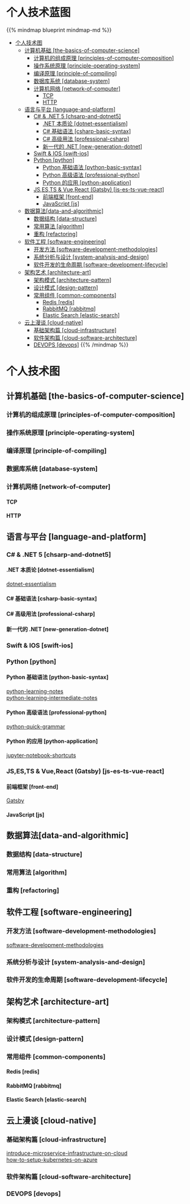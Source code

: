 # 个人技术蓝图


{{% mindmap blueprint mindmap-md %}}

- [个人技术图](#个人技术图)
  - [计算机基础 [the-basics-of-computer-science]](#计算机基础-the-basics-of-computer-science)
    - [计算机的组成原理 [principles-of-computer-composition]](#计算机的组成原理-principles-of-computer-composition)
    - [操作系统原理 [principle-operating-system]](#操作系统原理-principle-operating-system)
    - [编译原理 [principle-of-compiling]](#编译原理-principle-of-compiling)
    - [数据库系统 [database-system]](#数据库系统-database-system)
    - [计算机网络 [network-of-computer]](#计算机网络-network-of-computer)
      - [TCP](#tcp)
      - [HTTP](#http)
  - [语言与平台 [language-and-platform]](#语言与平台-language-and-platform)
    - [C# & .NET 5 [chsarp-and-dotnet5]](#c--net-5-chsarp-and-dotnet5)
      - [.NET 本质论 [dotnet-essentialism]](#net-本质论-dotnet-essentialism)
      - [C# 基础语法 [csharp-basic-syntax]](#c-基础语法-csharp-basic-syntax)
      - [C# 高级用法 [professional-csharp]](#c-高级用法-professional-csharp)
      - [新一代的 .NET [new-generation-dotnet]](#新一代的-net-new-generation-dotnet)
    - [Swift & IOS [swift-ios]](#swift--ios-swift-ios)
    - [Python [python]](#python-python)
      - [Python 基础语法 [python-basic-syntax]](#python-基础语法-python-basic-syntax)
      - [Python 高级语法 [professional-python]](#python-高级语法-professional-python)
      - [Python 的应用 [python-application]](#python-的应用-python-application)
    - [JS,ES,TS & Vue,React (Gatsby) [js-es-ts-vue-react]](#jsests--vuereact-gatsby-js-es-ts-vue-react)
      - [前端框架 [front-end]](#前端框架-front-end)
      - [JavaScript [js]](#javascript-js)
  - [数据算法[data-and-algorithmic]](#数据算法data-and-algorithmic)
    - [数据结构 [data-structure]](#数据结构-data-structure)
    - [常用算法 [algorithm]](#常用算法-algorithm)
    - [重构 [refactoring]](#重构-refactoring)
  - [软件工程 [software-engineering]](#软件工程-software-engineering)
    - [开发方法 [software-development-methodologies]](#开发方法-software-development-methodologies)
    - [系统分析与设计 [system-analysis-and-design]](#系统分析与设计-system-analysis-and-design)
    - [软件开发的生命周期 [software-development-lifecycle]](#软件开发的生命周期-software-development-lifecycle)
  - [架构艺术 [architecture-art]](#架构艺术-architecture-art)
    - [架构模式 [architecture-pattern]](#架构模式-architecture-pattern)
    - [设计模式 [design-pattern]](#设计模式-design-pattern)
    - [常用组件 [common-components]](#常用组件-common-components)
      - [Redis [redis]](#redis-redis)
      - [RabbitMQ [rabbitmq]](#rabbitmq-rabbitmq)
      - [Elastic Search [elastic-search]](#elastic-search-elastic-search)
  - [云上漫谈 [cloud-native]](#云上漫谈-cloud-native)
    - [基础架构篇 [cloud-infrastructure]](#基础架构篇-cloud-infrastructure)
    - [软件架构篇 [cloud-software-architecture]](#软件架构篇-cloud-software-architecture)
    - [DEVOPS [devops]](#devops-devops)
{{% /mindmap %}}

# 个人技术图

## 计算机基础 [the-basics-of-computer-science]

### 计算机的组成原理 [principles-of-computer-composition]

### 操作系统原理 [principle-operating-system]

### 编译原理 [principle-of-compiling]

### 数据库系统 [database-system]

### 计算机网络 [network-of-computer]

#### TCP

#### HTTP

## 语言与平台 [language-and-platform]

### C# & .NET 5 [chsarp-and-dotnet5]

#### .NET 本质论 [dotnet-essentialism]

[dotnet-essentialism](https://gethin.online/blog/dotnet-essentialism)

#### C# 基础语法 [csharp-basic-syntax]

#### C# 高级用法 [professional-csharp]

#### 新一代的 .NET [new-generation-dotnet]

### Swift & IOS [swift-ios]

### Python [python]

#### Python 基础语法 [python-basic-syntax]

[python-learning-notes](https://gethin.online/blog/python-learning-notes)\
[python-learning-intermediate-notes](https://gethin.online/blog/python-learning-intermediate-notes)

#### Python 高级语法 [professional-python]

[python-quick-grammar](https://gethin.online/blog/python-quick-grammar)

#### Python 的应用 [python-application]

[jupyter-notebook-shortcuts](https://gethin.online/blog/jupyter-notebook-shortcuts)

### JS,ES,TS & Vue,React (Gatsby) [js-es-ts-vue-react]

#### 前端框架 [front-end]

[Gatsby](https://gethin.online/tag/Gatsby)

#### JavaScript [js]

## 数据算法[data-and-algorithmic]

### 数据结构 [data-structure]

### 常用算法 [algorithm]

### 重构 [refactoring]

## 软件工程 [software-engineering]

### 开发方法 [software-development-methodologies]

  [software-development-methodologies](https://gethin.online/blog/software-development-methodologies)

### 系统分析与设计 [system-analysis-and-design]

### 软件开发的生命周期 [software-development-lifecycle]

## 架构艺术 [architecture-art]

### 架构模式 [architecture-pattern]

### 设计模式 [design-pattern]

### 常用组件 [common-components]

#### Redis [redis]

#### RabbitMQ [rabbitmq]

#### Elastic Search [elastic-search]

## 云上漫谈 [cloud-native]

### 基础架构篇 [cloud-infrastructure]

[introduce-microservice-infrastructure-on-cloud](https://gethin.online/blog/introduce-microservice-infrastructure-on-cloud)  
[how-to-setup-kubernetes-on-azure](https://gethin.online/blog/how-to-setup-kubernetes-on-azure)

### 软件架构篇 [cloud-software-architecture]

### DEVOPS [devops]

